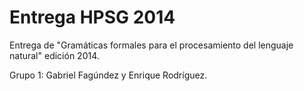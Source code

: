 Entrega HPSG 2014
=================

Entrega de "Gramáticas formales para el procesamiento del lenguaje natural" edición 2014.

Grupo 1: Gabriel Fagúndez y Enrique Rodríguez.
